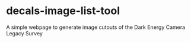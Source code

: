 # decals-image-list-tool
A simple webpage to generate image cutouts of the Dark Energy Camera Legacy Survey
